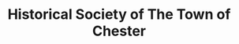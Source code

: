 ---
layout: repo
title: "Historical Society of The Town of Chester"
id: 19757
permalink: repos/19757/
---